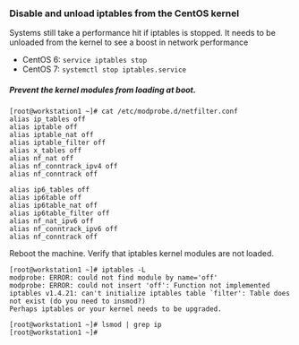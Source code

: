 ### Disable and unload iptables from the CentOS kernel

Systems still take a performance hit if iptables is stopped.  It needs to be unloaded from the kernel to see a boost in network performance

- CentOS 6: `service iptables stop`
- CentOS 7: `systemctl stop iptables.service`

##### Prevent the kernel modules from loading at boot.

```
[root@workstation1 ~]# cat /etc/modprobe.d/netfilter.conf 
alias ip_tables off
alias iptable off
alias iptable_nat off
alias iptable_filter off
alias x_tables off
alias nf_nat off
alias nf_conntrack_ipv4 off
alias nf_conntrack off

alias ip6_tables off
alias ip6table off
alias ip6table_nat off
alias ip6table_filter off
alias nf_nat_ipv6 off
alias nf_conntrack_ipv6 off
alias nf_conntrack off
```

Reboot the machine. Verify that iptables kernel modules are not loaded.

```
[root@workstation1 ~]# iptables -L
modprobe: ERROR: could not find module by name='off'
modprobe: ERROR: could not insert 'off': Function not implemented
iptables v1.4.21: can't initialize iptables table `filter': Table does not exist (do you need to insmod?)
Perhaps iptables or your kernel needs to be upgraded.

[root@workstation1 ~]# lsmod | grep ip
[root@workstation1 ~]# 
```
